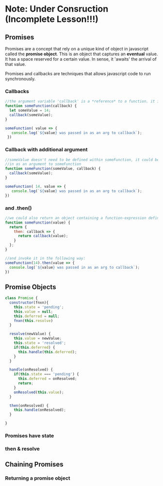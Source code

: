 # Note: Under Consruction (Incomplete Lesson!!!)

## Promises

Promises are a concept that rely on a unique kind of object in javascript called the **promise object**. This is an object that captures an **eventual** value. It has a space reserved for a certain value. In sense, it 'awaits' the arrival of that value.

Promises and callbacks are techniques that allows javascript code to run synchronously.

### Callbacks

```js
//the argument variable 'callback' is a *reference* to a function. it is then // invoked at the end of someFunction
function someFunction(callback) {
  let someValue = 14;
  callback(someValue);
}

someFunction( value => {
   console.log(`${value} was passed in as an arg to callback`);
 })
```

### Callback with additional argument

```js
//someValue doesn't need to be defined within someFunction, it could be passed
//in as an argument to someFunction
function someFunction(someValue, callback) {
  callback(someValue);
}

someFunction( 14, value => {
   console.log(`${value} was passed in as an arg to callback`);
})
```

### and .then()

```js
//we could also return an object containing a function-expression defining a method named 'then'
function someFunction(value) {
  return {
    then: callback => {
      return callback(value);
    }
  };
}

//and invoke it in the following way:
someFunction(14).then(value => {
  console.log(`${value} was passed in as an arg to callback`);
})
```

## Promise Objects

```js
class Promise {
  constructor(fnxn){
    this.state = 'pending';
    this.value = null;
    this.deferred = null;
    fnxn(this.resolve)
  }

  resolve(newValue) {
    this.value = newValue;
    this.state = 'resolved';
    if(this.deferred) {
      this.handle(this.deferred);
    }
  }

  handle(onResolved) {
    if(this.state === 'pending') {
      this.deferred = onResolved;
      return;
    }
    onResolved(this.value);
  }

  then(onResolved) {
    this.handle(onResolved);
  }

}
```

### Promises have state

### then & resolve

## Chaining Promises

### Returning a promise object

